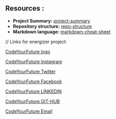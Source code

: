 ## Resources :

- **Project Summary:** [project-summary](https://docs.google.com/document/d/1YAl3sZNq6cKijI1Tqoyvb0WHwBuC5wPnEv6cATV0kPE/edit?usp=sharing)
- **Repository structure:** [repo-structure](https://webexpe.com/blog/folder-structure-for-web-development/)
- **Markdown language:** [markdown-cheat-sheet](https://www.markdownguide.org/cheat-sheet/)


//   Links for energizer project:

[CodeYourFuture logo](https://www.scottishrefugeecouncil.org.uk/wp-content/uploads/2019/10/Code-Your-Future.jpg)

[CodeYourFuture Instagram](https://www.instagram.com/codeyourfuture)

[CodeYourFuture Twitter](https://twitter.com/CodeYourFuture)

[CodeYourFuture Facebook](https://www.facebook.com/codeyourfuture.io)

[CodeYourFuture LINKEDIN](https://www.linkedin.com/company/codeyourfuture/)

[CodeYourFuture GIT-HUB](https://github.com/CodeYourFuture)

[CodeYourFuture Email](westmidlands@codeyourfuture.io)